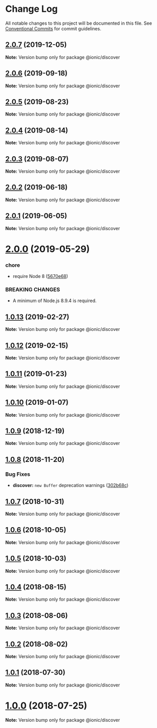 # Change Log

All notable changes to this project will be documented in this file.
See [Conventional Commits](https://conventionalcommits.org) for commit guidelines.

## [2.0.7](https://github.com/ionic-team/ionic-cli/compare/@ionic/discover@2.0.6...@ionic/discover@2.0.7) (2019-12-05)

**Note:** Version bump only for package @ionic/discover





## [2.0.6](https://github.com/ionic-team/ionic-cli/compare/@ionic/discover@2.0.5...@ionic/discover@2.0.6) (2019-09-18)

**Note:** Version bump only for package @ionic/discover





## [2.0.5](https://github.com/ionic-team/ionic-cli/compare/@ionic/discover@2.0.4...@ionic/discover@2.0.5) (2019-08-23)

**Note:** Version bump only for package @ionic/discover





## [2.0.4](https://github.com/ionic-team/ionic-cli/compare/@ionic/discover@2.0.3...@ionic/discover@2.0.4) (2019-08-14)

**Note:** Version bump only for package @ionic/discover





## [2.0.3](https://github.com/ionic-team/ionic-cli/compare/@ionic/discover@2.0.2...@ionic/discover@2.0.3) (2019-08-07)

**Note:** Version bump only for package @ionic/discover





## [2.0.2](https://github.com/ionic-team/ionic-cli/compare/@ionic/discover@2.0.1...@ionic/discover@2.0.2) (2019-06-18)

**Note:** Version bump only for package @ionic/discover





## [2.0.1](https://github.com/ionic-team/ionic-cli/compare/@ionic/discover@2.0.0...@ionic/discover@2.0.1) (2019-06-05)

**Note:** Version bump only for package @ionic/discover





# [2.0.0](https://github.com/ionic-team/ionic-cli/compare/@ionic/discover@1.0.13...@ionic/discover@2.0.0) (2019-05-29)


### chore

* require Node 8 ([5670e68](https://github.com/ionic-team/ionic-cli/commit/5670e68))


### BREAKING CHANGES

* A minimum of Node.js 8.9.4 is required.





<a name="1.0.13"></a>
## [1.0.13](https://github.com/ionic-team/ionic-cli/compare/@ionic/discover@1.0.12...@ionic/discover@1.0.13) (2019-02-27)




**Note:** Version bump only for package @ionic/discover

<a name="1.0.12"></a>
## [1.0.12](https://github.com/ionic-team/ionic-cli/compare/@ionic/discover@1.0.11...@ionic/discover@1.0.12) (2019-02-15)




**Note:** Version bump only for package @ionic/discover

<a name="1.0.11"></a>
## [1.0.11](https://github.com/ionic-team/ionic-cli/compare/@ionic/discover@1.0.10...@ionic/discover@1.0.11) (2019-01-23)




**Note:** Version bump only for package @ionic/discover

<a name="1.0.10"></a>
## [1.0.10](https://github.com/ionic-team/ionic-cli/compare/@ionic/discover@1.0.9...@ionic/discover@1.0.10) (2019-01-07)




**Note:** Version bump only for package @ionic/discover

<a name="1.0.9"></a>
## [1.0.9](https://github.com/ionic-team/ionic-cli/compare/@ionic/discover@1.0.8...@ionic/discover@1.0.9) (2018-12-19)




**Note:** Version bump only for package @ionic/discover

<a name="1.0.8"></a>
## [1.0.8](https://github.com/ionic-team/ionic-cli/compare/@ionic/discover@1.0.7...@ionic/discover@1.0.8) (2018-11-20)


### Bug Fixes

* **discover:** `new Buffer` deprecation warnings ([302b68c](https://github.com/ionic-team/ionic-cli/commit/302b68c))




<a name="1.0.7"></a>
## [1.0.7](https://github.com/ionic-team/ionic-cli/compare/@ionic/discover@1.0.6...@ionic/discover@1.0.7) (2018-10-31)




**Note:** Version bump only for package @ionic/discover

<a name="1.0.6"></a>
## [1.0.6](https://github.com/ionic-team/ionic-cli/compare/@ionic/discover@1.0.5...@ionic/discover@1.0.6) (2018-10-05)




**Note:** Version bump only for package @ionic/discover

<a name="1.0.5"></a>
## [1.0.5](https://github.com/ionic-team/ionic-cli/compare/@ionic/discover@1.0.4...@ionic/discover@1.0.5) (2018-10-03)




**Note:** Version bump only for package @ionic/discover

<a name="1.0.4"></a>
## [1.0.4](https://github.com/ionic-team/ionic-cli/compare/@ionic/discover@1.0.3...@ionic/discover@1.0.4) (2018-08-15)




**Note:** Version bump only for package @ionic/discover

<a name="1.0.3"></a>
## [1.0.3](https://github.com/ionic-team/ionic-cli/compare/@ionic/discover@1.0.2...@ionic/discover@1.0.3) (2018-08-06)




**Note:** Version bump only for package @ionic/discover

<a name="1.0.2"></a>
## [1.0.2](https://github.com/ionic-team/ionic-cli/compare/@ionic/discover@1.0.1...@ionic/discover@1.0.2) (2018-08-02)




**Note:** Version bump only for package @ionic/discover

<a name="1.0.1"></a>
## [1.0.1](https://github.com/ionic-team/ionic-cli/compare/@ionic/discover@1.0.0...@ionic/discover@1.0.1) (2018-07-30)




**Note:** Version bump only for package @ionic/discover

<a name="1.0.0"></a>
# [1.0.0](https://github.com/ionic-team/ionic-cli/compare/@ionic/discover@1.0.0-rc.13...@ionic/discover@1.0.0) (2018-07-25)




**Note:** Version bump only for package @ionic/discover

